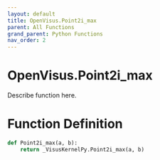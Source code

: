 ```yaml
---
layout: default
title: OpenVisus.Point2i_max
parent: All Functions
grand_parent: Python Functions
nav_order: 2
---
```


# OpenVisus.Point2i_max

Describe function here.

# Function Definition

```python
def Point2i_max(a, b):
    return _VisusKernelPy.Point2i_max(a, b)
```
